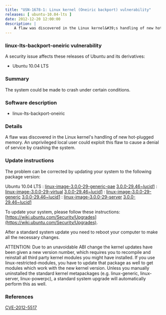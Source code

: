 ```yaml
---
title: "USN-1678-1: Linux kernel (Oneiric backport) vulnerability"
releases: [ ubuntu-10.04-lts ]
date: 2012-12-20 12:00:00
description: |
    A flaw was discovered in the Linux kernel&#39;s handling of new hot-plugged memory. An unprivileged local user could exploit this flaw to cause a denial of service by crashing the system. 
--- 
```

 
### linux-lts-backport-oneiric vulnerability

A security issue affects these releases of Ubuntu and its derivatives:

* Ubuntu 10.04 LTS

### Summary

The system could be made to crash under certain conditions. 

### Software description

* linux-lts-backport-oneiric 

### Details

A flaw was discovered in the Linux kernel&#39;s handling of new hot-plugged memory. An unprivileged local user could exploit this flaw to cause a denial of service by crashing the system. 

### Update instructions

The problem can be corrected by updating your system to the following package version:

Ubuntu 10.04 LTS
 : [linux-image-3.0.0-29-generic-pae](https://launchpad.net/ubuntu/+source/linux-lts-backport-oneiric) <span> [3.0.0-29.46~lucid1](https://launchpad.net/ubuntu/+source/linux-lts-backport-oneiric/3.0.0-29.46~lucid1) </span> 
 : [linux-image-3.0.0-29-virtual](https://launchpad.net/ubuntu/+source/linux-lts-backport-oneiric) <span> [3.0.0-29.46~lucid1](https://launchpad.net/ubuntu/+source/linux-lts-backport-oneiric/3.0.0-29.46~lucid1) </span> 
 : [linux-image-3.0.0-29-generic](https://launchpad.net/ubuntu/+source/linux-lts-backport-oneiric) <span> [3.0.0-29.46~lucid1](https://launchpad.net/ubuntu/+source/linux-lts-backport-oneiric/3.0.0-29.46~lucid1) </span> 
 : [linux-image-3.0.0-29-server](https://launchpad.net/ubuntu/+source/linux-lts-backport-oneiric) <span> [3.0.0-29.46~lucid1](https://launchpad.net/ubuntu/+source/linux-lts-backport-oneiric/3.0.0-29.46~lucid1) </span> 

To update your system, please follow these instructions: [https://wiki.ubuntu.com/Security/Upgrades](https://wiki.ubuntu.com/Security/Upgrades).

After a standard system update you need to reboot your computer to make all the necessary changes.

ATTENTION: Due to an unavoidable ABI change the kernel updates have been given a new version number, which requires you to recompile and reinstall all third party kernel modules you might have installed. If you use linux-restricted-modules, you have to update that package as well to get modules which work with the new kernel version. Unless you manually uninstalled the standard kernel metapackages (e.g. linux-generic, linux-server, linux-powerpc), a standard system upgrade will automatically perform this as well. 

### References

 [CVE-2012-5517](http://people.ubuntu.com/~ubuntu-security/cve/CVE-2012-5517)
 
